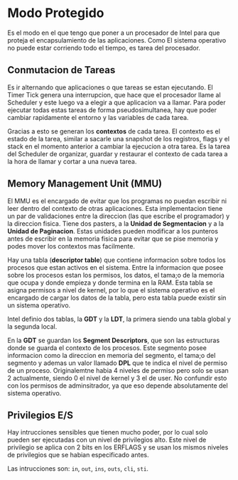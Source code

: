 # Modo  Protegido

Es el modo en el que tengo que poner a un procesador de Intel para que proteja el encapsulamiento de las aplicaciones. Como El sistema operativo no puede estar corriendo todo el tiempo, es tarea del procesador.

## Conmutacion de Tareas

Es ir alternando que aplicaciones o que tareas se estan ejecutando. El Timer Tick genera una interrupcion, que hace que el procesador llame al Scheduler y este luego va a elegir a que aplicacion va a llamar. Para poder ejecutar todas estas tareas de forma pseudosimultanea, hay que poder cambiar rapidamente el entorno y las variables de cada tarea. 

Gracias a esto se generan los **contextos** de cada tarea. El contexto es el estado de la tarea, similar a sacarle una snapshot de los registros, flags y el stack en el momento anterior a cambiar la ejecucion a otra tarea. Es la tarea del Scheduler de organizar, guardar y restaurar el contexto de cada tarea a la hora de llamar y cortar a una nueva tarea.

## Memory Management Unit (MMU)

El MMU es el encargado de evitar que los programas no puedan escribir ni leer dentro del contexto de otras aplicaciones. Esta implementacion tiene un par de validaciones entre la direccion (las que escribe el programador) y la direccion fisica. Tiene dos pasters, a la **Unidad de Segmentacion** y a la **Unidad de Paginacion**. Estas unidades pueden modificar a los punteros antes de escribir en la memoria fisica para evitar que se pise memoria y podes mover los contextos mas facilmente.

Hay una tabla (**descriptor table**) que contiene informacion sobre todos los procesos que estan activos en el sistema. Entre la informacion que posee sobre los procesos estan los permisos, los datos, el tama;o de la memoria que ocupa y donde empieza y donde termina en la RAM. Esta tabla se asigna permisos a nivel de kernel, por lo que el sistema operativo es el encargado de cargar los datos de la tabla, pero esta tabla puede existir sin un sistema operativo.

Intel definio dos tablas, la **GDT** y la **LDT**, la primera siendo una tabla global y la segunda local.

En la **GDT** se guardan los **Segment Descriptors**, que son las estructuras donde se guarda el contexto de los procesos. Este segmento posee informacion como la direccion en memoria del segmento, el tama;o del segmento y ademas un valor llamado **DPL** que te indica el nivel de permiso de un proceso. Originalemtne habia 4 niveles de permiso pero solo se usan 2 actualmente, siendo 0 el nivel de kernel y 3 el de user. No confundir esto con los permisos de adminsitrador, ya que eso depende absolutamente del sistema operativo.

## Privilegios E/S

Hay intrucciones sensibles que tienen mucho poder, por lo cual solo pueden ser ejecutadas con un nivel de privilegios alto. Este nivel de privilegio se aplica con 2 bits en los ERFLAGS y se usan los mismos niveles de privilegios que se habian especificado antes.

Las intrucciones son: `in`, `out`, `ins`, `outs`, `cli`, `sti`.













